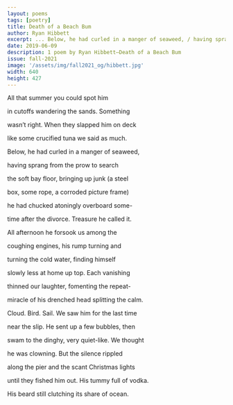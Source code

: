 ```yaml
---
layout: poems
tags: [poetry]
title: Death of a Beach Bum
author: Ryan Hibbett
excerpt: ... Below, he had curled in a manger of seaweed, / having sprang from the prow to search // the soft bay floor ...
date: 2019-06-09
description: 1 poem by Ryan Hibbett—Death of a Beach Bum
issue: fall-2021
image: '/assets/img/fall2021_og/hibbett.jpg'
width: 640
height: 427
---
```


<div class="stanza">
<p class="poemline">All that summer you could spot him</p>
<p class="poemline">in cutoffs wandering the sands. Something</p>
</div>
<div class="stanza">
<p class="poemline">wasn’t right. When they slapped him on deck</p>
<p class="poemline">like some crucified tuna we said as much.</p>
</div>
<div class="stanza">
<p class="poemline">Below, he had curled in a manger of seaweed,</p>
<p class="poemline">having sprang from the prow to search</p>
</div>
<div class="stanza">
<p class="poemline">the soft bay floor, bringing up junk (a steel</p>
<p class="poemline">box, some rope, a corroded picture frame)</p>
</div>
<div class="stanza">
<p class="poemline">he had chucked atoningly overboard some-</p>
<p class="poemline">time after the divorce. Treasure he called it.</p>
</div>
<div class="stanza">
<p class="poemline">All afternoon he forsook us among the</p>
<p class="poemline">coughing engines, his rump turning and</p>
</div>
<div class="stanza">
<p class="poemline">turning the cold water, finding himself</p>
<p class="poemline">slowly less at home up top. Each vanishing</p>
</div>
<div class="stanza">
<p class="poemline">thinned our laughter, fomenting the repeat-</p>
<p class="poemline">miracle of his drenched head splitting the calm.</p>
</div>
<div class="stanza">
<p class="poemline">Cloud. Bird. Sail. We saw him for the last time</p>
<p class="poemline">near the slip. He sent up a few bubbles, then</p>
</div>
<div class="stanza">
<p class="poemline">swam to the dinghy, very quiet-like. We thought</p>
<p class="poemline">he was clowning. But the silence rippled</p>
</div>
<div class="stanza">
<p class="poemline">along the pier and the scant Christmas lights</p>
<p class="poemline">until they fished him out. His tummy full of vodka.</p>
</div>
<div class="stanza">
<p class="poemline">His beard still clutching its share of ocean.</p>
</div>
